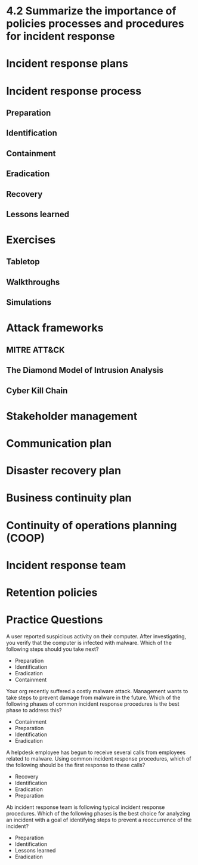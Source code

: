 # 4.2 Summarize the importance of policies processes and procedures for incident response

# Incident response plans

# Incident response process

## Preparation

## Identification

## Containment

## Eradication

## Recovery

## Lessons learned

# Exercises

## Tabletop

## Walkthroughs

## Simulations

# Attack frameworks

## MITRE ATT&CK

## The Diamond Model of Intrusion Analysis

## Cyber Kill Chain

# Stakeholder management

# Communication plan

# Disaster recovery plan

# Business continuity plan

# Continuity of operations planning (COOP)

# Incident response team

# Retention policies


# Practice Questions

A user reported suspicious activity on their computer. After investigating, you verify that the computer is infected with malware. Which of the following steps should you take next?

- Preparation
- Identification
- Eradication
- Containment

Your org recently suffered a costly malware attack. Management wants to take steps to prevent damage from malware in the future. Which of the following phases of common incident response procedures is the best phase to address this?

- Containment
- Preparation
- Identification
- Eradication

A helpdesk employee has begun to receive several calls from employees related to malware. Using common incident response procedures, which of the following should be the first response to these calls?

- Recovery
- Identification
- Eradication
- Preparation

Ab incident response team is following typical incident response procedures. Which of the following phases is the best choice for analyzing an incident with a goal of identifying steps to prevent a reoccurrence of the incident?

- Preparation
- Identification
- Lessons learned
- Eradication